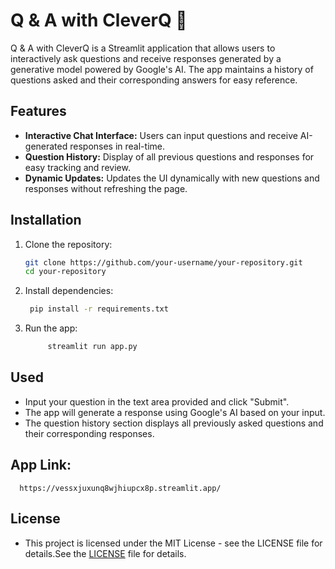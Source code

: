 # Q & A with CleverQ 🤖

Q & A with CleverQ is a Streamlit application that allows users to interactively ask questions and receive responses generated by a generative model powered by Google's AI. The app maintains a history of questions asked and their corresponding answers for easy reference.

## Features

- **Interactive Chat Interface:** Users can input questions and receive AI-generated responses in real-time.
- **Question History:** Display of all previous questions and responses for easy tracking and review.
- **Dynamic Updates:** Updates the UI dynamically with new questions and responses without refreshing the page.

## Installation

1. Clone the repository:

   ```bash
   git clone https://github.com/your-username/your-repository.git
   cd your-repository

2. Install dependencies:

    ```bash
     pip install -r requirements.txt

3. Run the app:

    ```bash
         streamlit run app.py


## Used

- Input your question in the text area provided and click "Submit".
- The app will generate a response using Google's AI based on your input.
- The question history section displays all previously asked questions and their corresponding responses.

##  App Link:
   
      https://vessxjuxunq8wjhiupcx8p.streamlit.app/

## License
- This project is licensed under the MIT License - see the LICENSE file for details.See the [LICENSE](https://github.com/soumyajitjalua1/CleverQ-/blob/main/LICENSE) file for details.
